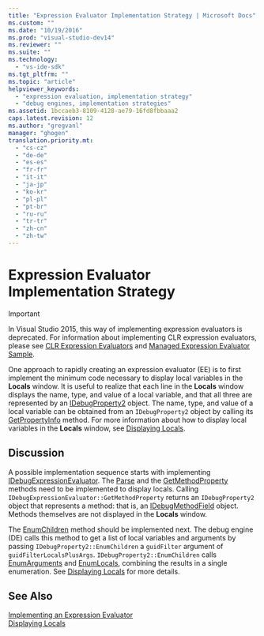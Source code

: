 ```yaml
---
title: "Expression Evaluator Implementation Strategy | Microsoft Docs"
ms.custom: ""
ms.date: "10/19/2016"
ms.prod: "visual-studio-dev14"
ms.reviewer: ""
ms.suite: ""
ms.technology: 
  - "vs-ide-sdk"
ms.tgt_pltfrm: ""
ms.topic: "article"
helpviewer_keywords: 
  - "expression evaluation, implementation strategy"
  - "debug engines, implementation strategies"
ms.assetid: 1bccaeb3-8109-4128-ae79-16fd8fbbaaa2
caps.latest.revision: 12
ms.author: "gregvanl"
manager: "ghogen"
translation.priority.mt: 
  - "cs-cz"
  - "de-de"
  - "es-es"
  - "fr-fr"
  - "it-it"
  - "ja-jp"
  - "ko-kr"
  - "pl-pl"
  - "pt-br"
  - "ru-ru"
  - "tr-tr"
  - "zh-cn"
  - "zh-tw"
---
```

# Expression Evaluator Implementation Strategy
> [!IMPORTANT]
>  In Visual Studio 2015, this way of implementing expression evaluators is deprecated. For information about implementing CLR expression evaluators, please see [CLR Expression Evaluators](https://github.com/Microsoft/ConcordExtensibilitySamples/wiki/CLR-Expression-Evaluators) and [Managed Expression Evaluator Sample](https://github.com/Microsoft/ConcordExtensibilitySamples/wiki/Managed-Expression-Evaluator-Sample).  
  
 One approach to rapidly creating an expression evaluator (EE) is to first implement the minimum code necessary to display local variables in the **Locals** window. It is useful to realize that each line in the **Locals** window displays the name, type, and value of a local variable, and that all three are represented by an [IDebugProperty2](../extensibility/idebugproperty2.md) object. The name, type, and value of a local variable can be obtained from an `IDebugProperty2` object by calling its [GetPropertyInfo](../extensibility/idebugproperty2--getpropertyinfo.md) method. For more information about how to display local variables in the **Locals** window, see [Displaying Locals](../extensibility/displaying-locals.md).  
  
## Discussion  
 A possible implementation sequence starts with implementing [IDebugExpressionEvaluator](../extensibility/idebugexpressionevaluator.md). The [Parse](../extensibility/idebugexpressionevaluator--parse.md) and the [GetMethodProperty](../extensibility/idebugexpressionevaluator--getmethodproperty.md) methods need to be implemented to display locals. Calling `IDebugExpressionEvaluator::GetMethodProperty` returns an `IDebugProperty2` object that represents a method: that is, an [IDebugMethodField](../extensibility/idebugmethodfield.md) object. Methods themselves are not displayed in the **Locals** window.  
  
 The [EnumChildren](../extensibility/idebugproperty2--enumchildren.md) method should be implemented next. The debug engine (DE) calls this method to get a list of local variables and arguments by passing `IDebugProperty2::EnumChildren` a `guidFilter` argument of `guidFilterLocalsPlusArgs`. `IDebugProperty2::EnumChildren` calls [EnumArguments](../extensibility/idebugmethodfield--enumarguments.md) and [EnumLocals](../extensibility/idebugmethodfield--enumlocals.md), combining the results in a single enumeration. See [Displaying Locals](../extensibility/displaying-locals.md) for more details.  
  
## See Also  
 [Implementing an Expression Evaluator](../extensibility/implementing-an-expression-evaluator.md)   
 [Displaying Locals](../extensibility/displaying-locals.md)